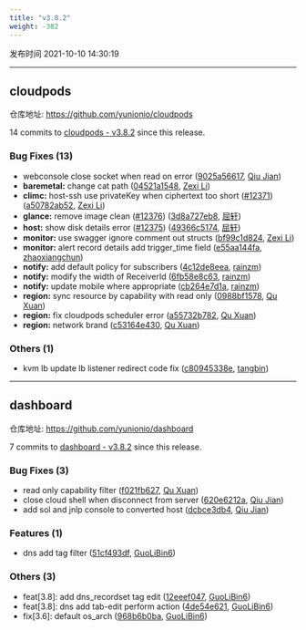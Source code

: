```yaml
---
title: "v3.8.2"
weight: -382
---
```


发布时间 2021-10-10 14:30:19

---
## cloudpods

仓库地址: https://github.com/yunionio/cloudpods

14 commits to [cloudpods - v3.8.2] since this release.

### Bug Fixes (13)
- webconsole close socket when read on error ([9025a56617](https://github.com/yunionio/cloudpods/commit/9025a566179cab614cf2e19a94183cf96f165c7a), [Qiu Jian](mailto:qiujian@yunionyun.com))
- **baremetal:** change cat path ([04521a1548](https://github.com/yunionio/cloudpods/commit/04521a154827ccf633a0987ea2647b6142b3c3c8), [Zexi Li](mailto:zexi.li@icloud.com))
- **climc:** host-ssh use privateKey when ciphertext too short ([#12371](https://github.com/yunionio/cloudpods/issues/12371)) ([a50782ab52](https://github.com/yunionio/cloudpods/commit/a50782ab5241dfc7438cf94591adfb3e1cb0a2ef), [Zexi Li](mailto:zexi.li@icloud.com))
- **glance:** remove image clean ([#12376](https://github.com/yunionio/cloudpods/issues/12376)) ([3d8a727eb8](https://github.com/yunionio/cloudpods/commit/3d8a727eb8d65a7251388abab165f86c24c891dd), [屈轩](mailto:qu_xuan@icloud.com))
- **host:** show disk details error ([#12375](https://github.com/yunionio/cloudpods/issues/12375)) ([49366c5174](https://github.com/yunionio/cloudpods/commit/49366c51740e1827907a06f817772e3b75609849), [屈轩](mailto:qu_xuan@icloud.com))
- **monitor:** use swagger ignore comment out structs ([bf99c1d824](https://github.com/yunionio/cloudpods/commit/bf99c1d824ec6d336d8a7c370c585b33a0aea2bb), [Zexi Li](mailto:zexi.li@icloud.com))
- **monitor:** alert record details add trigger_time field ([e55aa144fa](https://github.com/yunionio/cloudpods/commit/e55aa144fab99b7e165a0d3882e1c6d267e49c53), [zhaoxiangchun](mailto:1422928955@qq.com))
- **notify:** add default policy for subscribers ([4c12de8eea](https://github.com/yunionio/cloudpods/commit/4c12de8eea8ea50818993577320f12bb567712ce), [rainzm](mailto:mjoycarry@gmail.com))
- **notify:** modify the width of ReceiverId ([6fb58e8c63](https://github.com/yunionio/cloudpods/commit/6fb58e8c632942a8bf130e8c04c9b8c9ac617c8d), [rainzm](mailto:mjoycarry@gmail.com))
- **notify:** update mobile where appropriate ([cb264e7d1a](https://github.com/yunionio/cloudpods/commit/cb264e7d1a4c2416cd28a2d7f3aee6404e2f9788), [rainzm](mailto:mjoycarry@gmail.com))
- **region:** sync resource by capability with read only ([0988bf1578](https://github.com/yunionio/cloudpods/commit/0988bf1578ea1936965b1b693affb73b9a66fe33), [Qu Xuan](mailto:quxuan@yunionyun.com))
- **region:** fix cloudpods scheduler error ([a55732b782](https://github.com/yunionio/cloudpods/commit/a55732b782e718c0a04091ebdcea061d3b4583c0), [Qu Xuan](mailto:quxuan@yunionyun.com))
- **region:** network brand ([c53164e430](https://github.com/yunionio/cloudpods/commit/c53164e4306a38ab493747e51af472ef2fbcf436), [Qu Xuan](mailto:qu_xuan@icloud.com))

### Others (1)
- kvm lb update lb listener redirect code fix ([c80945338e](https://github.com/yunionio/cloudpods/commit/c80945338ee376f85a8baae3e0805ace0cabf1fd), [tangbin](mailto:tangbin@yunionyun.com))

[cloudpods - v3.8.2]: https://github.com/yunionio/cloudpods/compare/v3.8.1...v3.8.2
---
## dashboard

仓库地址: https://github.com/yunionio/dashboard

7 commits to [dashboard - v3.8.2] since this release.

### Bug Fixes (3)
- read only capability filter ([f021fb627](https://github.com/yunionio/dashboard/commit/f021fb627d1242c2be01d9c28fd1b5e0f833a747), [Qu Xuan](mailto:quxuan@yunionyun.com))
- close cloud shell when disconnect from server ([620e6212a](https://github.com/yunionio/dashboard/commit/620e6212a7b475bd8c2746adb968983b3ed6a287), [Qiu Jian](mailto:qiujian@yunionyun.com))
- add sol and jnlp console to converted host ([dcbce3db4](https://github.com/yunionio/dashboard/commit/dcbce3db425bedc946013b9140a31e10fb90194f), [Qiu Jian](mailto:qiujian@yunionyun.com))

### Features (1)
- dns add tag filter ([51cf493df](https://github.com/yunionio/dashboard/commit/51cf493df46bfda6d85c5633396ac4edb5911c93), [GuoLiBin6](mailto:782518577@qq.com))

### Others (3)
- feat[3.8]: add dns_recordset tag edit ([12eeef047](https://github.com/yunionio/dashboard/commit/12eeef047015280b495b644397591da853607c71), [GuoLiBin6](mailto:782518577@qq.com))
- feat[3.8]: dns add tab-edit perform action ([4de54e621](https://github.com/yunionio/dashboard/commit/4de54e62186f30b1c825f7776b6d3032ed3e11d1), [GuoLiBin6](mailto:782518577@qq.com))
- fix[3.6]: default os_arch ([968b6b0ba](https://github.com/yunionio/dashboard/commit/968b6b0ba2ef24a6eb9cd88a23679366529dc088), [GuoLiBin6](mailto:782518577@qq.com))

[dashboard - v3.8.2]: https://github.com/yunionio/dashboard/compare/v3.8.1...v3.8.2
